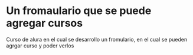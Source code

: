 # Un fromaulario que se puede agregar cursos

Curso de alura en el cual se desarrollo un fromulario, en el cual se pueden agrgar curso y poder verlos

